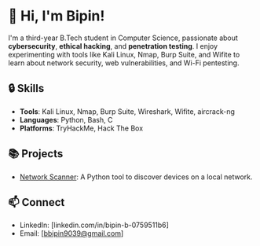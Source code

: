 # 👋 Hi, I'm Bipin!

I'm a third-year B.Tech student in Computer Science, passionate about **cybersecurity**, **ethical hacking**, and **penetration testing**. I enjoy experimenting with tools like Kali Linux, Nmap, Burp Suite, and Wifite to learn about network security, web vulnerabilities, and Wi-Fi pentesting.

## 🔒 Skills
- **Tools**: Kali Linux, Nmap, Burp Suite, Wireshark, Wifite, aircrack-ng
- **Languages**: Python, Bash, C
- **Platforms**: TryHackMe, Hack The Box

## 📚 Projects
- [Network Scanner](https://github.com/Bipin583/network-scanner): A Python tool to discover devices on a local network.

## 📫 Connect
- LinkedIn: [linkedin.com/in/bipin-b-0759511b6]
- Email: [bbipin9039@gmail.com]
